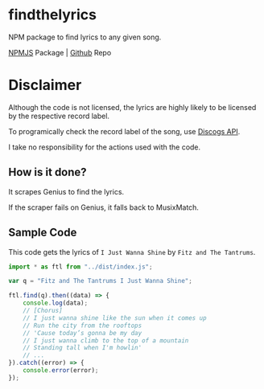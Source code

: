 # findthelyrics
NPM package to find lyrics to any given song.

[NPMJS](https://www.npmjs.com/package/findthelyrics) Package | [Github](https://github.com/n0rmancodes/findthelyrics) Repo

# Disclaimer 
Although the code is not licensed, the lyrics are highly likely to be licensed by the respective record label.

To programically check the record label of the song, use [Discogs API](https://www.discogs.com/developers/).

I take no responsibility for the actions used with the code.

## How is it done?
It scrapes Genius to find the lyrics.

If the scraper fails on Genius, it falls back to MusixMatch.

## Sample Code

This code gets the lyrics of ``I Just Wanna Shine`` by ``Fitz and The Tantrums``.

```js
import * as ftl from "../dist/index.js";

var q = "Fitz and The Tantrums I Just Wanna Shine";

ftl.find(q).then((data) => {
    console.log(data);
    // [Chorus]
    // I just wanna shine like the sun when it comes up
    // Run the city from the rooftops
    // 'Cause today’s gonna be my day
    // I just wanna climb to the top of a mountain
    // Standing tall when I'm howlin'
    // ...
}).catch((error) => {
    console.error(error);
});
```